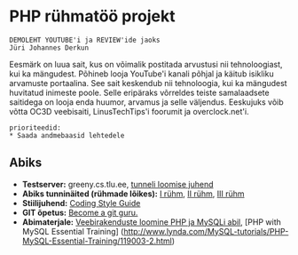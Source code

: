 # PHP rühmatöö projekt

	DEMOLEHT YOUTUBE'i ja REVIEW'ide jaoks
	Jüri Johannes Derkun

Eesmärk on luua sait, kus on võimalik postitada arvustusi nii tehnoloogiast,
kui ka mängudest. Põhineb looja YouTube'i kanali põhjal ja käitub isikliku
arvamuste portaalina.
See sait keskendub nii tehnoloogia, kui ka mängudest huvitatud inimeste poole. Selle
eripäraks võrreldes teiste samalaadsete saitidega on looja enda huumor, arvamus ja
selle väljendus. Eeskujuks võib võtta OC3D veebisaiti, LinusTechTips'i foorumit ja
overclock.net'i.

	prioriteedid:
	* Saada andmebaasid lehtedele
## Abiks
* **Testserver:** greeny.cs.tlu.ee, [tunneli loomise juhend](http://minitorn.tlu.ee/~jaagup/kool/java/kursused/09/veebipr/naited/greenytunnel/greenytunnel.pdf)
* **Abiks tunninäited (rühmade lõikes):** [I rühm](https://github.com/veebiprogrammeerimine-2016s?utf8=%E2%9C%93&query=-I-ruhm), [II rühm](https://github.com/veebiprogrammeerimine-2016s?utf8=%E2%9C%93&query=-II-ruhm), [III rühm](https://github.com/veebiprogrammeerimine-2016s?utf8=%E2%9C%93&query=-III-ruhm)
* **Stiilijuhend:** [Coding Style Guide](http://www.php-fig.org/psr/psr-2/)
* **GIT õpetus:** [Become a git guru.](https://www.atlassian.com/git/tutorials/)
* **Abimaterjale:** [Veebirakenduste loomine PHP ja MySQLi abil](http://minitorn.tlu.ee/~jaagup/kool/java/loeng/veebipr/veebipr1.pdf), [PHP with MySQL Essential Training] (http://www.lynda.com/MySQL-tutorials/PHP-MySQL-Essential-Training/119003-2.html)
